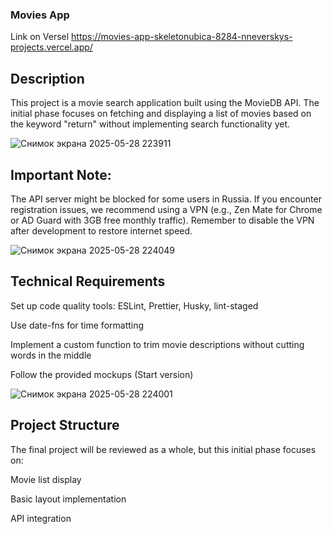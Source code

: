 ### Movies App
Link on Versel https://movies-app-skeletonubica-8284-nneverskys-projects.vercel.app/

## Description
This project is a movie search application built using the MovieDB API. The initial phase focuses on fetching and displaying a list of movies based on the keyword "return" without implementing search functionality yet.

![Снимок экрана 2025-05-28 223911](https://github.com/user-attachments/assets/d796384a-ad72-45b9-9199-5173afe48077)

## Important Note:
The API server might be blocked for some users in Russia. If you encounter registration issues, we recommend using a VPN (e.g., Zen Mate for Chrome or AD Guard with 3GB free monthly traffic). Remember to disable the VPN after development to restore internet speed.

![Снимок экрана 2025-05-28 224049](https://github.com/user-attachments/assets/abf22335-4fff-4c1e-8762-7097dd22a602)

## Technical Requirements
Set up code quality tools: ESLint, Prettier, Husky, lint-staged

Use date-fns for time formatting

Implement a custom function to trim movie descriptions without cutting words in the middle

Follow the provided mockups (Start version)

![Снимок экрана 2025-05-28 224001](https://github.com/user-attachments/assets/f962ee29-0dd7-427e-b080-d24d12ee2af5)

## Project Structure
The final project will be reviewed as a whole, but this initial phase focuses on:

Movie list display

Basic layout implementation

API integration
